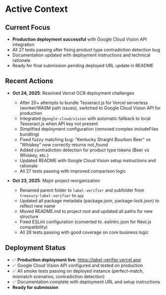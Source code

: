# Active Context

## Current Focus
- **Production deployment successful** with Google Cloud Vision API integration
- All 27 tests passing after fixing product type contradiction detection bug
- Documentation updated with deployment instructions and technical rationale
- Ready for final submission pending deployed URL update in README

## Recent Actions
- **Oct 24, 2025**: Resolved Vercel OCR deployment challenges
  - After 20+ attempts to bundle Tesseract.js for Vercel serverless (worker/WASM path issues), switched to Google Cloud Vision API for production
  - Integrated `@google-cloud/vision` with automatic fallback to local Tesseract.js when API key not present
  - Simplified deployment configuration (removed complex includeFiles bundling)
  - Fixed fuzzy matching bug: "Kentucky Straight Bourbon Beer" vs "Whiskey" now correctly returns not_found
  - Added contradiction detection for product type tokens (Beer vs Whiskey, etc.)
  - Updated README with Google Cloud Vision setup instructions and rationale
  - All 27 tests passing with improved comparison logic

- **Oct 23, 2025**: Major project reorganization
  - Renamed parent folder to `label-verifier` and subfolder from `treasury-label-verifier` to `app`
  - Updated all package metadata (package.json, package-lock.json) to reflect new name
  - Moved README.md to project root and updated all paths for new structure
  - Fixed ESLint configuration (converted to .eslintrc.json for Next.js compatibility)
  - All 26 tests passing with good coverage on core business logic

## Deployment Status
- ✅ **Production deployment live**: https://label-verifier.vercel.app
- ✅ Google Cloud Vision API configured and tested on production
- ✅ All smoke tests passing on deployed instance (perfect-match, mismatch scenarios, contradiction detection)
- ✅ Documentation complete with deployment URL and setup instructions
- **Ready for submission**

